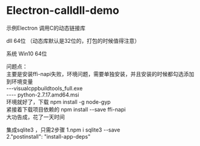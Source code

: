 # Electron-calldll-demo  
示例Electron 调用C的动态链接库  


dll 64位 （动态库默认是32位的，打包的时候值得注意）  

系统 Win10 64位  

问题点：  
主要是安装ffi-napi失败，环境问题，需要单独安装，并且安装的时候都勾选添加到环境变量  
---visualcppbuildtools_full.exe  
---- python-2.7.17.amd64.msi  
环境就好了，下载 npm install -g node-gyp  
紧接着下载项目依赖的 npm install --save ffi-napi  
大功告成，花了一天时间  

集成sqlite3 ，只需2步骤
1.npm i sqlite3 --save  
2."postinstall": "install-app-deps"  




